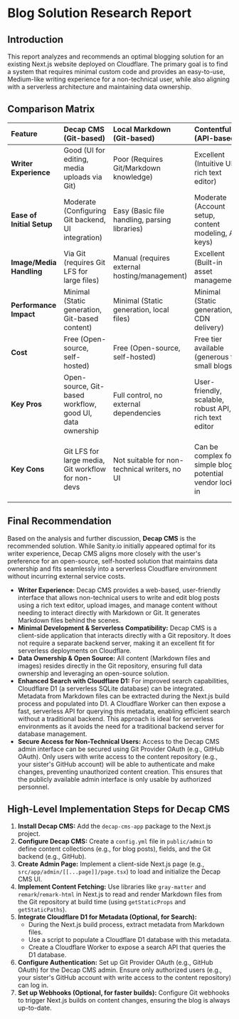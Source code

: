 # Blog Solution Research Report

## Introduction
This report analyzes and recommends an optimal blogging solution for an existing Next.js website deployed on Cloudflare. The primary goal is to find a system that requires minimal custom code and provides an easy-to-use, Medium-like writing experience for a non-technical user, while also aligning with a serverless architecture and maintaining data ownership.

## Comparison Matrix

| Feature                 | Decap CMS (Git-based)                               | Local Markdown (Git-based)                               | Contentful (API-based)                                   | Sanity.io (API-based)                                    |
| :---------------------- | :-------------------------------------------------- | :------------------------------------------------------- | :------------------------------------------------------- | :------------------------------------------------------- |
| **Writer Experience**   | Good (UI for editing, media uploads via Git)        | Poor (Requires Git/Markdown knowledge)                   | Excellent (Intuitive UI, rich text editor)               | Excellent (Customizable Studio, real-time preview)       |
| **Ease of Initial Setup** | Moderate (Configuring Git backend, UI integration)  | Easy (Basic file handling, parsing libraries)            | Moderate (Account setup, content modeling, API keys)     | Moderate (Studio setup, schema definition, API keys)     |
| **Image/Media Handling** | Via Git (requires Git LFS for large files)          | Manual (requires external hosting/management)            | Excellent (Built-in asset management)                    | Excellent (Built-in asset management, image CDN)         |
| **Performance Impact**  | Minimal (Static generation, Git-based content)      | Minimal (Static generation, local files)                 | Minimal (Static generation, CDN delivery)                | Minimal (Static generation, CDN delivery)                |
| **Cost**                | Free (Open-source, self-hosted)                     | Free (Open-source, self-hosted)                          | Free tier available (generous for small blogs)           | Free tier available (generous for small blogs)           |
| **Key Pros**            | Open-source, Git-based workflow, good UI, data ownership | Full control, no external dependencies                   | User-friendly, scalable, robust API, rich text editor    | Flexible, customizable Studio, real-time collaboration   |
| **Key Cons**            | Git LFS for large media, Git workflow for non-devs  | Not suitable for non-technical writers, no UI            | Can be complex for simple blogs, potential vendor lock-in | Learning curve for Studio customization, potential vendor lock-in |

## Final Recommendation

Based on the analysis and further discussion, **Decap CMS** is the recommended solution. While Sanity.io initially appeared optimal for its writer experience, Decap CMS aligns more closely with the user's preference for an open-source, self-hosted solution that maintains data ownership and fits seamlessly into a serverless Cloudflare environment without incurring external service costs.

*   **Writer Experience:** Decap CMS provides a web-based, user-friendly interface that allows non-technical users to write and edit blog posts using a rich text editor, upload images, and manage content without needing to interact directly with Markdown or Git. It generates Markdown files behind the scenes.
*   **Minimal Development & Serverless Compatibility:** Decap CMS is a client-side application that interacts directly with a Git repository. It does not require a separate backend server, making it an excellent fit for serverless deployments on Cloudflare.
*   **Data Ownership & Open Source:** All content (Markdown files and images) resides directly in the Git repository, ensuring full data ownership and leveraging an open-source solution.
*   **Enhanced Search with Cloudflare D1:** For improved search capabilities, Cloudflare D1 (a serverless SQLite database) can be integrated. Metadata from Markdown files can be extracted during the Next.js build process and populated into D1. A Cloudflare Worker can then expose a fast, serverless API for querying this metadata, enabling efficient search without a traditional backend. This approach is ideal for serverless environments as it avoids the need for a traditional backend server for database management.
*   **Secure Access for Non-Technical Users:** Access to the Decap CMS admin interface can be secured using Git Provider OAuth (e.g., GitHub OAuth). Only users with write access to the content repository (e.g., your sister's GitHub account) will be able to authenticate and make changes, preventing unauthorized content creation. This ensures that the publicly available admin interface is only usable by authorized personnel.

## High-Level Implementation Steps for Decap CMS

1.  **Install Decap CMS:** Add the `decap-cms-app` package to the Next.js project.
2.  **Configure Decap CMS:** Create a `config.yml` file in `public/admin` to define content collections (e.g., for blog posts), fields, and the Git backend (e.g., GitHub).
3.  **Create Admin Page:** Implement a client-side Next.js page (e.g., `src/app/admin/[[...page]]/page.tsx`) to load and initialize the Decap CMS UI.
4.  **Implement Content Fetching:** Use libraries like `gray-matter` and `remark`/`remark-html` in Next.js to read and render Markdown files from the Git repository at build time (using `getStaticProps` and `getStaticPaths`).
5.  **Integrate Cloudflare D1 for Metadata (Optional, for Search):**
    *   During the Next.js build process, extract metadata from Markdown files.
    *   Use a script to populate a Cloudflare D1 database with this metadata.
    *   Create a Cloudflare Worker to expose a search API that queries the D1 database.
6.  **Configure Authentication:** Set up Git Provider OAuth (e.g., GitHub OAuth) for the Decap CMS admin. Ensure only authorized users (e.g., your sister's GitHub account with write access to the content repository) can log in.
7.  **Set up Webhooks (Optional, for faster builds):** Configure Git webhooks to trigger Next.js builds on content changes, ensuring the blog is always up-to-date.